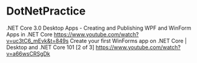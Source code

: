 # DotNetPractice

.NET Core 3.0 Desktop Apps - Creating and Publishing WPF and WinForm Apps in .NET Core
https://www.youtube.com/watch?v=uc3tC6_mEvk&t=849s
Create your first WinForms app on .NET Core | Desktop and .NET Core 101 [2 of 3]
https://www.youtube.com/watch?v=a66wsCRSgDk
